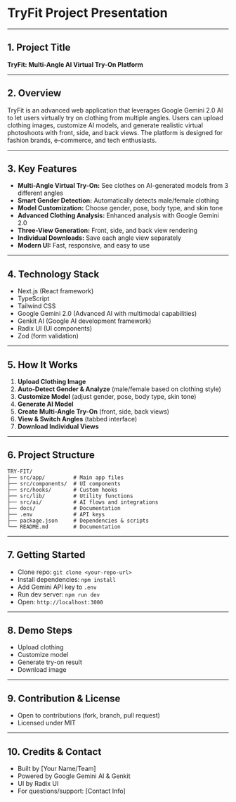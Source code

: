 # TryFit Project Presentation

---

## 1. Project Title
**TryFit: Multi-Angle AI Virtual Try-On Platform**

---

## 2. Overview
TryFit is an advanced web application that leverages Google Gemini 2.0 AI to let users virtually try on clothing from multiple angles. Users can upload clothing images, customize AI models, and generate realistic virtual photoshoots with front, side, and back views. The platform is designed for fashion brands, e-commerce, and tech enthusiasts.

---

## 3. Key Features
- **Multi-Angle Virtual Try-On:** See clothes on AI-generated models from 3 different angles
- **Smart Gender Detection:** Automatically detects male/female clothing
- **Model Customization:** Choose gender, pose, body type, and skin tone
- **Advanced Clothing Analysis:** Enhanced analysis with Google Gemini 2.0
- **Three-View Generation:** Front, side, and back view rendering
- **Individual Downloads:** Save each angle view separately
- **Modern UI:** Fast, responsive, and easy to use

---

## 4. Technology Stack
- Next.js (React framework)
- TypeScript
- Tailwind CSS
- Google Gemini 2.0 (Advanced AI with multimodal capabilities)
- Genkit AI (Google AI development framework)
- Radix UI (UI components)
- Zod (form validation)

---

## 5. How It Works
1. **Upload Clothing Image**
2. **Auto-Detect Gender & Analyze** (male/female based on clothing style)
3. **Customize Model** (adjust gender, pose, body type, skin tone)
4. **Generate AI Model**
5. **Create Multi-Angle Try-On** (front, side, back views)
6. **View & Switch Angles** (tabbed interface)
7. **Download Individual Views**

---

## 6. Project Structure
```
TRY-FIT/
├── src/app/         # Main app files
├── src/components/  # UI components
├── src/hooks/       # Custom hooks
├── src/lib/         # Utility functions
├── src/ai/          # AI flows and integrations
├── docs/            # Documentation
├── .env             # API keys
├── package.json     # Dependencies & scripts
└── README.md        # Documentation
```

---

## 7. Getting Started
- Clone repo: `git clone <your-repo-url>`
- Install dependencies: `npm install`
- Add Gemini API key to `.env`
- Run dev server: `npm run dev`
- Open: `http://localhost:3000`

---

## 8. Demo Steps
- Upload clothing
- Customize model
- Generate try-on result
- Download image

---

## 9. Contribution & License
- Open to contributions (fork, branch, pull request)
- Licensed under MIT

---

## 10. Credits & Contact
- Built by [Your Name/Team]
- Powered by Google Gemini AI & Genkit
- UI by Radix UI
- For questions/support: [Contact Info]
